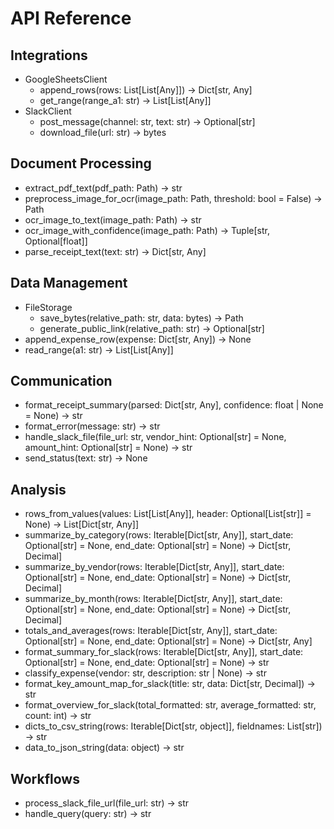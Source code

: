 # API Reference

## Integrations
- GoogleSheetsClient
  - append_rows(rows: List[List[Any]]) -> Dict[str, Any]
  - get_range(range_a1: str) -> List[List[Any]]
- SlackClient
  - post_message(channel: str, text: str) -> Optional[str]
  - download_file(url: str) -> bytes

## Document Processing
- extract_pdf_text(pdf_path: Path) -> str
- preprocess_image_for_ocr(image_path: Path, threshold: bool = False) -> Path
- ocr_image_to_text(image_path: Path) -> str
- ocr_image_with_confidence(image_path: Path) -> Tuple[str, Optional[float]]
- parse_receipt_text(text: str) -> Dict[str, Any]

## Data Management
- FileStorage
  - save_bytes(relative_path: str, data: bytes) -> Path
  - generate_public_link(relative_path: str) -> Optional[str]
- append_expense_row(expense: Dict[str, Any]) -> None
- read_range(a1: str) -> List[List[Any]]

## Communication
- format_receipt_summary(parsed: Dict[str, Any], confidence: float | None = None) -> str
- format_error(message: str) -> str
- handle_slack_file(file_url: str, vendor_hint: Optional[str] = None, amount_hint: Optional[str] = None) -> str
- send_status(text: str) -> None

## Analysis
- rows_from_values(values: List[List[Any]], header: Optional[List[str]] = None) -> List[Dict[str, Any]]
- summarize_by_category(rows: Iterable[Dict[str, Any]], start_date: Optional[str] = None, end_date: Optional[str] = None) -> Dict[str, Decimal]
- summarize_by_vendor(rows: Iterable[Dict[str, Any]], start_date: Optional[str] = None, end_date: Optional[str] = None) -> Dict[str, Decimal]
- summarize_by_month(rows: Iterable[Dict[str, Any]], start_date: Optional[str] = None, end_date: Optional[str] = None) -> Dict[str, Decimal]
- totals_and_averages(rows: Iterable[Dict[str, Any]], start_date: Optional[str] = None, end_date: Optional[str] = None) -> Dict[str, Any]
- format_summary_for_slack(rows: Iterable[Dict[str, Any]], start_date: Optional[str] = None, end_date: Optional[str] = None) -> str
- classify_expense(vendor: str, description: str | None) -> str
- format_key_amount_map_for_slack(title: str, data: Dict[str, Decimal]) -> str
- format_overview_for_slack(total_formatted: str, average_formatted: str, count: int) -> str
- dicts_to_csv_string(rows: Iterable[Dict[str, object]], fieldnames: List[str]) -> str
- data_to_json_string(data: object) -> str

## Workflows
- process_slack_file_url(file_url: str) -> str
- handle_query(query: str) -> str
